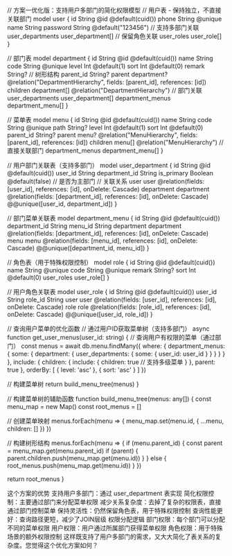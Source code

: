 // 方案一优化版：支持用户多部门的简化权限模型
// 用户表 - 保持独立，不直接关联部门
model user {
  id               String            @id @default(cuid())
  phone            String            @unique
  name             String
  password         String            @default("123456")
  // 支持多部门关联
  user_departments user_department[]
  // 保留角色关联
  user_roles       user_role[]
}

// 部门表
model department {
  id               String            @id @default(cuid())
  name             String
  code             String            @unique
  level            Int               @default(1)
  sort             Int               @default(0)
  remark           String?
  // 树形结构
  parent_id        String?
  parent           department?       @relation("DepartmentHierarchy", fields: [parent_id], references: [id])
  children         department[]      @relation("DepartmentHierarchy")
  // 部门关联
  user_departments user_department[]
  department_menus department_menu[]
}

// 菜单表
model menu {
  id            String      @id @default(cuid())
  name          String
  code          String      @unique
  path          String?
  level         Int         @default(1)
  sort          Int         @default(0)
  parent_id     String?
  parent        menu?       @relation("MenuHierarchy", fields: [parent_id], references: [id])
  children      menu[]      @relation("MenuHierarchy")
  // 直接关联部门
  department_menus department_menu[]
}

// 用户部门关联表（支持多部门）
model user_department {
  id            String     @id @default(cuid())
  user_id       String
  department_id String
  is_primary    Boolean    @default(false) // 是否为主部门
  // 关联关系
  user          user       @relation(fields: [user_id], references: [id], onDelete: Cascade)
  department    department @relation(fields: [department_id], references: [id], onDelete: Cascade)
  @@unique([user_id, department_id])
}

// 部门菜单关联表
model department_menu {
  id            String     @id @default(cuid())
  department_id String
  menu_id       String
  department    department @relation(fields: [department_id], references: [id], onDelete: Cascade)
  menu          menu       @relation(fields: [menu_id], references: [id], onDelete: Cascade)
  @@unique([department_id, menu_id])
}

// 角色表（用于特殊权限控制）
model role {
  id               String            @id @default(cuid())
  name             String            @unique
  code             String            @unique
  remark           String?
  sort             Int               @default(0)
  user_roles       user_role[]
}

// 用户角色关联表
model user_role {
  id      String @id @default(cuid())
  user_id String
  role_id String
  user    user   @relation(fields: [user_id], references: [id], onDelete: Cascade)
  role    role   @relation(fields: [role_id], references: [id], onDelete: Cascade)
  @@unique([user_id, role_id])
}



// 查询用户菜单的优化函数
// 通过用户ID获取菜单树（支持多部门）
async function get_user_menus(user_id: string) {
  // 查询用户有权限的菜单（通过部门）
  const menus = await db.menu.findMany({
    where: {
      department_menus: {
        some: {
          department: {
            user_departments: {
              some: {
                user_id: user_id
              }
            }
          }
        }
      }
    },
    include: {
      children: {
        include: {
          children: true // 支持多级菜单
        }
      },
      parent: true
    },
    orderBy: [
      { level: 'asc' },
      { sort: 'asc' }
    ]
  })

  // 构建菜单树
  return build_menu_tree(menus)
}

// 构建菜单树的辅助函数
function build_menu_tree(menus: any[]) {
  const menu_map = new Map()
  const root_menus = []

  // 创建菜单映射
  menus.forEach(menu => {
    menu_map.set(menu.id, { ...menu, children: [] })
  })

  // 构建树形结构
  menus.forEach(menu => {
    if (menu.parent_id) {
      const parent = menu_map.get(menu.parent_id)
      if (parent) {
        parent.children.push(menu_map.get(menu.id))
      }
    } else {
      root_menus.push(menu_map.get(menu.id))
    }
  })

  return root_menus
}



这个方案的优势
支持用户多部门：通过 user_department 表实现
简化权限控制：主要通过部门来分配菜单权限
减少关系复杂度：去掉了复杂的权限表，直接通过部门控制菜单
保持灵活性：仍然保留角色表，用于特殊权限控制
查询性能更好：查询路径更短，减少了JOIN层级
权限分配逻辑
部门权限：每个部门可以分配不同的菜单权限
用户权限：用户通过所属部门获得菜单权限
角色权限：用于特殊场景的额外权限控制
这样既支持了用户多部门的需求，又大大简化了表关系的复杂度。您觉得这个优化方案如何？